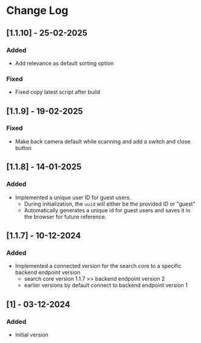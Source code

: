 # Change Log

## [1.1.10] - 25-02-2025
### Added
- Add relevance as default sorting option
### Fixed
- Fixed copy latest script after build

## [1.1.9] - 19-02-2025
### Fixed
- Make back camera default while scanning and add a switch and close button

## [1.1.8] - 14-01-2025
### Added
- Implemented a unique user ID for guest users.
    - During initialization, the `uuid` will either be the provided ID or "guest"
    - Automatically generates a unique id for guest users and saves it in the browser for future reference.

## [1.1.7] - 10-12-2024
### Added
- Implemented a connected version for the search core to a specific backend endpoint version
    - search core version 1.1.7 >> backend endpoint version 2
    - earlier versions by default connect to backend endpoint version 1

## [1] - 03-12-2024
### Added
- Initial version
